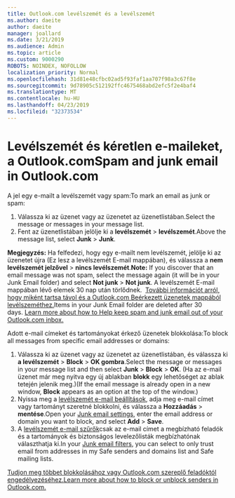 ```yaml
---
title: Outlook.com levélszemét és a levélszemét
ms.author: daeite
author: daeite
manager: joallard
ms.date: 3/21/2019
ms.audience: Admin
ms.topic: article
ms.custom: 9000290
ROBOTS: NOINDEX, NOFOLLOW
localization_priority: Normal
ms.openlocfilehash: 31d81e48cfbc02ad5f93faf1aa707f98a3c67f8e
ms.sourcegitcommit: 9d78905c512192ffc4675468abd2efc5f2e4baf4
ms.translationtype: MT
ms.contentlocale: hu-HU
ms.lasthandoff: 04/23/2019
ms.locfileid: "32373534"
---
```

# <a name="spam-and-junk-email-in-outlookcom"></a><span data-ttu-id="770f5-102">Levélszemét és kéretlen e-maileket, a Outlook.com</span><span class="sxs-lookup"><span data-stu-id="770f5-102">Spam and junk email in Outlook.com</span></span>

<span data-ttu-id="770f5-103">A jel egy e-mailt a levélszemét vagy spam:</span><span class="sxs-lookup"><span data-stu-id="770f5-103">To mark an email as junk or spam:</span></span>

1. <span data-ttu-id="770f5-104">Válassza ki az üzenet vagy az üzenetet az üzenetlistában.</span><span class="sxs-lookup"><span data-stu-id="770f5-104">Select the message or messages in your message list.</span></span>
1. <span data-ttu-id="770f5-105">Fent az üzenetlistában jelölje ki a **levélszemét** > **levélszemét**.</span><span class="sxs-lookup"><span data-stu-id="770f5-105">Above the message list, select **Junk** > **Junk**.</span></span>

<span data-ttu-id="770f5-106">**Megjegyzés:** Ha felfedezi, hogy egy e-mailt nem levélszemét, jelölje ki az üzenetet újra (Ez lesz a levélszemét E-mail mappában), és válassza a **nem levélszemét jelzővel** > **nincs levélszemét**.</span><span class="sxs-lookup"><span data-stu-id="770f5-106">**Note:** If you discover that an email message was not spam, select the message again (it will be in your Junk Email folder) and select **Not junk** > **Not junk**.</span></span> <span data-ttu-id="770f5-107">A levélszemét E-mail mappában lévő elemek 30 nap után törlődnek.  [További információt arról, hogy miként tartsa távol és a Outlook.com Beérkezett üzenetek mappából levélszeméthez.](https://support.office.com/article/a3ece97b-82f8-4a5e-9ac3-e92fa6427ae4)</span><span class="sxs-lookup"><span data-stu-id="770f5-107">Items in your Junk Email folder are deleted after 30 days. [Learn more about how to Help keep spam and junk email out of your Outlook.com inbox.](https://support.office.com/article/a3ece97b-82f8-4a5e-9ac3-e92fa6427ae4)</span></span>

<span data-ttu-id="770f5-108">Adott e-mail címeket és tartományokat érkező üzenetek blokkolása:</span><span class="sxs-lookup"><span data-stu-id="770f5-108">To block all messages from specific email addresses or domains:</span></span>

1. <span data-ttu-id="770f5-109">Válassza ki az üzenet vagy az üzenetet az üzenetlistában, és válassza ki **a levélszemét** > **Block** > **OK gombra**.</span><span class="sxs-lookup"><span data-stu-id="770f5-109">Select the message or messages in your message list and then select **Junk** > **Block** > **OK**.</span></span> <span data-ttu-id="770f5-110">(Ha az e-mail üzenet már meg nyitva egy új ablakban **blokk** egy lehetőséget az ablak tetején jelenik meg.)</span><span class="sxs-lookup"><span data-stu-id="770f5-110">(If the email message is already open in a new window, **Block** appears as an option at the top of the window.)</span></span>
1. <span data-ttu-id="770f5-111">Nyissa meg a [levélszemét e-mail beállítások](https://outlook.live.com/mail/options/mail/junkEmail/blockedSendersAndDomainsV2), adja meg e-mail címet vagy tartományt szeretné blokkolni, és válassza a **Hozzáadás** > **mentése**.</span><span class="sxs-lookup"><span data-stu-id="770f5-111">Open your [Junk email settings](https://outlook.live.com/mail/options/mail/junkEmail/blockedSendersAndDomainsV2), enter the email address or domain you want to block, and select **Add** > **Save**.</span></span>
1. <span data-ttu-id="770f5-112">A [levélszemét e-mail szűrők](https://outlook.live.com/mail/options/mail/junkEmail/filtersOption)csak az e-mail címet a megbízható feladók és a tartományok és biztonságos levelezőlisták megbízhatónak választhatja ki.</span><span class="sxs-lookup"><span data-stu-id="770f5-112">In your [Junk email filters](https://outlook.live.com/mail/options/mail/junkEmail/filtersOption), you can select to only trust email from addresses in my Safe senders and domains list and Safe mailing lists.</span></span>

[<span data-ttu-id="770f5-113">Tudjon meg többet blokkolásához vagy Outlook.com szereplő feladóktól engedélyezéséhez.</span><span class="sxs-lookup"><span data-stu-id="770f5-113">Learn more about how to block or unblock senders in Outlook.com.</span></span>](https://support.office.com/article/afba1c94-77bb-4f50-8b85-057cf52f4d5e)